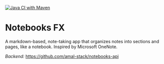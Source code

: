 [![Java CI with Maven](https://github.com/amal-stack/notebooksfx/actions/workflows/maven.yml/badge.svg)](https://github.com/amal-stack/notebooksfx/actions/workflows/maven.yml)
# Notebooks FX
A markdown-based, note-taking app that organizes notes into sections and pages, like a notebook. Inspired by Microsoft OneNote.

*Backend:* https://github.com/amal-stack/notebooks-api
